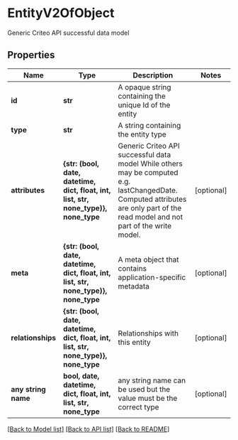 # EntityV2OfObject

Generic Criteo API successful data model

## Properties
Name | Type | Description | Notes
------------ | ------------- | ------------- | -------------
**id** | **str** | A opaque string containing the unique Id of the entity | 
**type** | **str** | A string containing the entity type | 
**attributes** | **{str: (bool, date, datetime, dict, float, int, list, str, none_type)}, none_type** | Generic Criteo API successful data model  While others may be computed e.g. lastChangedDate.  Computed attributes are only part of the read model and not part of the write model. | [optional] 
**meta** | **{str: (bool, date, datetime, dict, float, int, list, str, none_type)}, none_type** | A meta object that contains application-specific metadata | [optional] 
**relationships** | **{str: (bool, date, datetime, dict, float, int, list, str, none_type)}, none_type** | Relationships with this entity | [optional] 
**any string name** | **bool, date, datetime, dict, float, int, list, str, none_type** | any string name can be used but the value must be the correct type | [optional]

[[Back to Model list]](../README.md#documentation-for-models) [[Back to API list]](../README.md#documentation-for-api-endpoints) [[Back to README]](../README.md)


